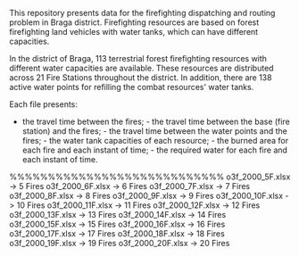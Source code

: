 This repository presents data for the firefighting dispatching and routing problem in Braga district.
Firefighting resources are based on forest firefighting land vehicles with water tanks, which can have different capacities. 

In the district of Braga, 113 terrestrial forest firefighting resources with different water capacities are available. These resources are distributed across 21 Fire Stations throughout the district. In addition, there are 138 active water points for refilling the combat resources' water tanks.

Each file presents:
- the travel time between the fires; - the travel time between the base (fire station) and the fires; - the travel time between the water points and the fires; - the water tank capacities of each resource; - the burned area for each fire and each instant of time; - the required water for each fire and each instant of time.
  
%%%%%%%%%%%%%%%%%%%%%%%%%%%%
o3f_2000_5F.xlsx -> 5 Fires 
o3f_2000_6F.xlsx -> 6 Fires
o3f_2000_7F.xlsx -> 7 Fires 
o3f_2000_8F.xlsx -> 8 Fires
o3f_2000_9F.xlsx -> 9 Fires 
o3f_2000_10F.xlsx -> 10 Fires
o3f_2000_11F.xlsx -> 11 Fires 
o3f_2000_12F.xlsx -> 12 Fires
o3f_2000_13F.xlsx -> 13 Fires 
o3f_2000_14F.xlsx -> 14 Fires
o3f_2000_15F.xlsx -> 15 Fires 
o3f_2000_16F.xlsx -> 16 Fires
o3f_2000_17F.xlsx -> 17 Fires 
o3f_2000_18F.xlsx -> 18 Fires
o3f_2000_19F.xlsx -> 19 Fires 
o3f_2000_20F.xlsx -> 20 Fires
